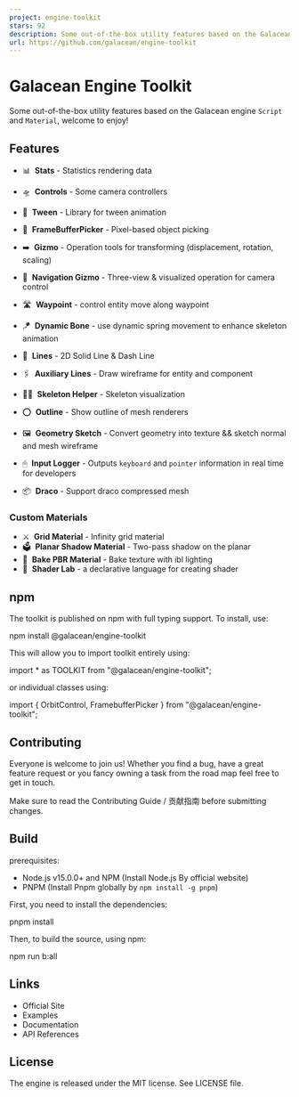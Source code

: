 ```yaml
---
project: engine-toolkit
stars: 92
description: Some out-of-the-box utility features based on the Galacean engine.
url: https://github.com/galacean/engine-toolkit
---
```


Galacean Engine Toolkit
=======================

Some out-of-the-box utility features based on the Galacean engine `Script` and `Material`, welcome to enjoy!

Features
--------

-   📊  **Stats** - Statistics rendering data
    
-   🛸  **Controls** - Some camera controllers
    
-   🎥  **Tween** - Library for tween animation
    
-   🫧  **FrameBufferPicker** - Pixel-based object picking
    
-   ➡️  **Gizmo** - Operation tools for transforming (displacement, rotation, scaling)
    
-   🧭  **Navigation Gizmo** - Three-view & visualized operation for camera control
    
-   🛣  **Waypoint** - control entity move along waypoint
    
-   🪁  **Dynamic Bone** - use dynamic spring movement to enhance skeleton animation
    
-   📐  **Lines** - 2D Solid Line & Dash Line
    
-   🖇  **Auxiliary Lines** - Draw wireframe for entity and component
    
-   🧍🏼  **Skeleton Helper** - Skeleton visualization
    
-   ⭕️  **Outline** - Show outline of mesh renderers
    
-   🖼  **Geometry Sketch** - Convert geometry into texture && sketch normal and mesh wireframe
    
-   🖱  **Input Logger** - Outputs `keyboard` and `pointer` information in real time for developers
    
-   📦  **Draco** - Support draco compressed mesh
    

### Custom Materials

-   ⚔️  **Grid Material** - Infinity grid material
-   🗳  **Planar Shadow Material** - Two-pass shadow on the planar
-   🍞  **Bake PBR Material** - Bake texture with ibl lighting
-   🍞  **Shader Lab** - a declarative language for creating shader

npm
---

The toolkit is published on npm with full typing support. To install, use:

npm install @galacean/engine-toolkit

This will allow you to import toolkit entirely using:

import \* as TOOLKIT from "@galacean/engine-toolkit";

or individual classes using:

import { OrbitControl, FramebufferPicker } from "@galacean/engine-toolkit";

Contributing
------------

Everyone is welcome to join us! Whether you find a bug, have a great feature request or you fancy owning a task from the road map feel free to get in touch.

Make sure to read the Contributing Guide / 贡献指南 before submitting changes.

Build
-----

prerequisites:

-   Node.js v15.0.0+ and NPM (Install Node.js By official website)
-   PNPM (Install Pnpm globally by `npm install -g pnpm`)

First, you need to install the dependencies:

pnpm install

Then, to build the source, using npm:

npm run b:all

Links
-----

-   Official Site
-   Examples
-   Documentation
-   API References

License
-------

The engine is released under the MIT license. See LICENSE file.
